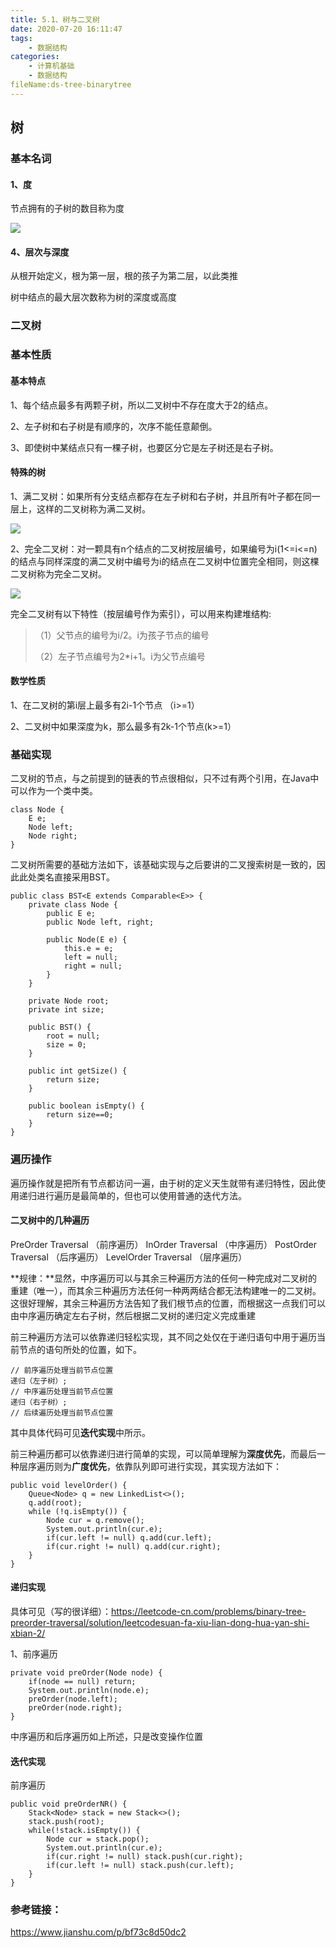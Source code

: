 ```yaml
---
title: 5.1、树与二叉树
date: 2020-07-20 16:11:47
tags:
	- 数据结构
categories:
	- 计算机基础
	- 数据结构
fileName:ds-tree-binarytree
---
```


## 树

### 基本名词

#### 1、度

节点拥有的子树的数目称为度

![](http://cdn.ziyedy.top/image/%E8%AE%A1%E7%AE%97%E6%9C%BA%E5%9F%BA%E7%A1%80/%E6%95%B0%E6%8D%AE%E7%BB%93%E6%9E%84/5.1%E3%80%81%E6%A0%91%E4%B8%8E%E4%BA%8C%E5%8F%89%E6%A0%91/%E5%BA%A6.png)

#### 4、层次与深度

从根开始定义，根为第一层，根的孩子为第二层，以此类推

树中结点的最大层次数称为树的深度或高度

### 二叉树

### 基本性质

#### 基本特点

1、每个结点最多有两颗子树，所以二叉树中不存在度大于2的结点。

2、左子树和右子树是有顺序的，次序不能任意颠倒。

3、即使树中某结点只有一棵子树，也要区分它是左子树还是右子树。

#### 特殊的树

1、满二叉树：如果所有分支结点都存在左子树和右子树，并且所有叶子都在同一层上，这样的二叉树称为满二叉树。

![](http://cdn.ziyedy.top/image/%E8%AE%A1%E7%AE%97%E6%9C%BA%E5%9F%BA%E7%A1%80/%E6%95%B0%E6%8D%AE%E7%BB%93%E6%9E%84/5.1%E3%80%81%E6%A0%91%E4%B8%8E%E4%BA%8C%E5%8F%89%E6%A0%91/%E6%BB%A1%E4%BA%8C%E5%8F%89%E6%A0%91.png)

2、完全二叉树：对一颗具有n个结点的二叉树按层编号，如果编号为i(1<=i<=n)的结点与同样深度的满二叉树中编号为i的结点在二叉树中位置完全相同，则这棵二叉树称为完全二叉树。

![](http://cdn.ziyedy.top/image/%E8%AE%A1%E7%AE%97%E6%9C%BA%E5%9F%BA%E7%A1%80/%E6%95%B0%E6%8D%AE%E7%BB%93%E6%9E%84/5.1%E3%80%81%E6%A0%91%E4%B8%8E%E4%BA%8C%E5%8F%89%E6%A0%91/%E5%AE%8C%E5%85%A8%E4%BA%8C%E5%8F%89%E6%A0%91.png)

完全二叉树有以下特性（按层编号作为索引），可以用来构建堆结构:

>（1）父节点的编号为i/2。i为孩子节点的编号
>
>（2）左子节点编号为2*i+1。i为父节点编号

#### 数学性质

1、在二叉树的第i层上最多有2i-1个节点 （i>=1）

2、二叉树中如果深度为k，那么最多有2k-1个节点(k>=1）



### 基础实现

二叉树的节点，与之前提到的链表的节点很相似，只不过有两个引用，在Java中可以作为一个类中类。

```
class Node {
	E e;
	Node left;
	Node right;
}
```

二叉树所需要的基础方法如下，该基础实现与之后要讲的二叉搜索树是一致的，因此此处类名直接采用BST。

```
public class BST<E extends Comparable<E>> {
    private class Node {
        public E e;
        public Node left, right;

        public Node(E e) {
            this.e = e;
            left = null;
            right = null;
        }
    }

    private Node root;
    private int size;

    public BST() {
        root = null;
        size = 0;
    }

    public int getSize() {
        return size;
    }

    public boolean isEmpty() {
        return size==0;
    }
}
```



### 遍历操作

遍历操作就是把所有节点都访问一遍，由于树的定义天生就带有递归特性，因此使用递归进行遍历是最简单的，但也可以使用普通的迭代方法。

#### 二叉树中的几种遍历

PreOrder Traversal （前序遍历）
InOrder Traversal	（中序遍历）
PostOrder Traversal	（后序遍历）
LevelOrder Traversal	（层序遍历）

**规律：**显然，中序遍历可以与其余三种遍历方法的任何一种完成对二叉树的重建（唯一），而其余三种遍历方法任何一种两两结合都无法构建唯一的二叉树。
这很好理解，其余三种遍历方法告知了我们根节点的位置，而根据这一点我们可以由中序遍历确定左右子树，然后根据二叉树的递归定义完成重建



前三种遍历方法可以依靠递归轻松实现，其不同之处仅在于递归语句中用于遍历当前节点的语句所处的位置，如下。

```
// 前序遍历处理当前节点位置
递归（左子树）;
// 中序遍历处理当前节点位置
递归（右子树）;
// 后续遍历处理当前节点位置
```

其中具体代码可见**迭代实现**中所示。



前三种遍历都可以依靠递归进行简单的实现，可以简单理解为**深度优先**，而最后一种层序遍历则为**广度优先**，依靠队列即可进行实现，其实现方法如下：

```
public void levelOrder() {
    Queue<Node> q = new LinkedList<>();
    q.add(root);
    while (!q.isEmpty()) {
        Node cur = q.remove();
        System.out.println(cur.e);
        if(cur.left != null) q.add(cur.left);
        if(cur.right != null) q.add(cur.right);
    }
}
```



#### 递归实现

具体可见（写的很详细）：https://leetcode-cn.com/problems/binary-tree-preorder-traversal/solution/leetcodesuan-fa-xiu-lian-dong-hua-yan-shi-xbian-2/

1、前序遍历

```
private void preOrder(Node node) {
    if(node == null) return;
    System.out.println(node.e);
    preOrder(node.left);
    preOrder(node.right);
}
```

中序遍历和后序遍历如上所述，只是改变操作位置



#### 迭代实现

前序遍历

```
public void preOrderNR() {
    Stack<Node> stack = new Stack<>();
    stack.push(root);
    while(!stack.isEmpty()) {
        Node cur = stack.pop();
        System.out.println(cur.e);
        if(cur.right != null) stack.push(cur.right);
        if(cur.left != null) stack.push(cur.left);
    }
}
```





### 参考链接：

https://www.jianshu.com/p/bf73c8d50dc2